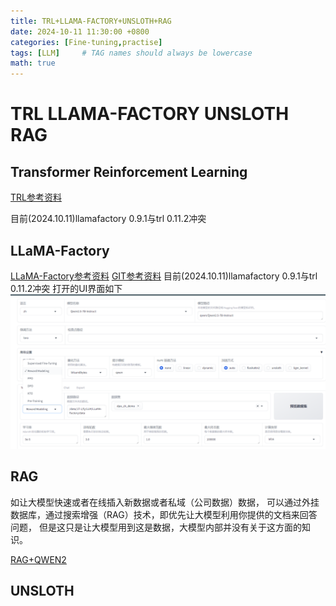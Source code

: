 ```yaml
---
title: TRL+LLAMA-FACTORY+UNSLOTH+RAG
date: 2024-10-11 11:30:00 +0800
categories: [Fine-tuning,practise]
tags: [LLM]     # TAG names should always be lowercase
math: true
---
```


# TRL LLAMA-FACTORY UNSLOTH RAG



## Transformer Reinforcement Learning
[TRL参考资料](https://github.com/huggingface/trl)

目前(2024.10.11)llamafactory 0.9.1与trl 0.11.2冲突


## LLaMA-Factory
[LLaMA-Factory参考资料](https://github.com/hiyouga/LLaMA-Factory)
[GIT参考资料](https://github.com/InternLM/Tutorial/tree/camp3/docs/L0/Git)
目前(2024.10.11)llamafactory 0.9.1与trl 0.11.2冲突
打开的UI界面如下
![LLAMA-FACTORY_UI.png](../assets/LLM/LLAMA-FACTORY_UI.png "LLAMA-FACTORY_UI")

## RAG
如让大模型快速或者在线插入新数据或者私域（公司数据）数据，
可以通过外挂数据库，通过搜索增强（RAG）技术，即优先让大模型利用你提供的文档来回答问题，
但是这只是让大模型用到这是数据，大模型内部并没有关于这方面的知识。

[RAG+QWEN2](https://www.youtube.com/watch?v=d9o2QU7gdu8)

## UNSLOTH


